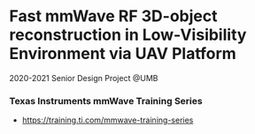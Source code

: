 # Fast mmWave RF 3D-object reconstruction in Low-Visibility Environment via UAV Platform
2020-2021 Senior Design Project @UMB

### Texas Instruments mmWave Training Series
- https://training.ti.com/mmwave-training-series
